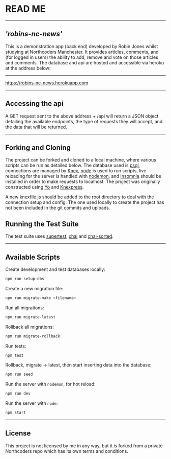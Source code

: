 # **READ ME**
---
## *'robins-nc-news'*

This is a demonstration app (back end) developed by Robin Jones whilst studying at Northcoders Manchester. It provides articles, comments, and (for logged in users) the ability to add, remove and vote on those articles and comments. The database and api are hosted and accessible via heroku at the address below:

---
https://robins-nc-news.herokuapp.com

---

## Accessing the api

A GET request sent to the above address + /api will return a JSON object detailing the available endpoints, the type of requests they will accept, and the data that will be returned. 

---

## Forking and Cloning

The project can be forked and cloned to a local machine, where various scripts can be run as detailed below. The database used is [psql](https://www.postgresql.org/), connections are managed by [Knex](https://knexjs.org), [node](https://www.npmjs.com/) is used to run scripts, live reloading for the server is handled with [nodemon](https://www.npmjs.com/package/nodemon), and [Insomnia](https://insomnia.rest/) should be installed in order to make requests to localhost. The project was originally constructed using [Yo](https://www.npmjs.com/package/yo) and [Knexpress](https://www.npmjs.com/package/generator-knexpress).

A new knexfile.js should be added to the root directory to deal with the connection setup and config. The one used locally to create the project has not been included in the git commits and uploads.




## Running the Test Suite
The test suite uses [supertest](https://www.npmjs.com/package/supertest),  [chai](https://www.chaijs.com/) and [chai-sorted](https://www.npmjs.com/package/chai-sorted).
 


---

## Available Scripts

Create development and test databases locally:

```bash
npm run setup-dbs
```

Create a new migration file:

```bash
npm run migrate-make <filename>
```

Run all migrations:

```bash
npm run migrate-latest
```

Rollback all migrations:

```bash
npm run migrate-rollback
```

Run tests:

```bash
npm test
```

Rollback, migrate -> latest, then start inserting data into the database:

```bash
npm run seed
```

Run the server with `nodemon`, for hot reload:

```bash
npm run dev
```

Run the server with `node`:

```bash
npm start
```

---
## License
This project is not licensed by me in any way, but it *is* forked from a private Northcoders repo which has its own terms and conditions.